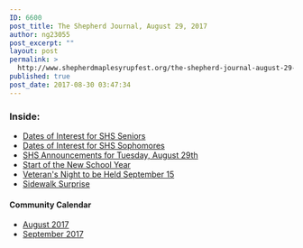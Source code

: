 ```yaml
---
ID: 6600
post_title: The Shepherd Journal, August 29, 2017
author: ng23055
post_excerpt: ""
layout: post
permalink: >
  http://www.shepherdmaplesyrupfest.org/the-shepherd-journal-august-29-2017
published: true
post_date: 2017-08-30 03:47:34
---
```

<h3>Inside:</h3>
<ul>
 	<li><a href="https://shepherdjrn.gitbooks.io/tsj-09022017/content/08292017/2017-08-30-Dates-of-Interest-for-Seniors.html">Dates of Interest for SHS Seniors</a></li>
 	<li><a href="https://shepherdjrn.gitbooks.io/tsj-09022017/content/08292017/2017-08-30-Dates-of-Interest-for-Sophomores.html">Dates of Interest for SHS Sophomores</a></li>
 	<li><a href="https://shepherdjrn.gitbooks.io/tsj-09022017/content/08292017/2017-08-30-SHS-Announcements-08292017.html">SHS Announcements for Tuesday, August 29th</a></li>
 	<li><a href="https://shepherdjrn.gitbooks.io/tsj-09022017/content/08292017/2017-08-30-And-So-It-Begins.html">Start of the New School Year</a></li>
 	<li><a href="https://shepherdjrn.gitbooks.io/tsj-09022017/content/08292017/2017-08-30-Veteran%E2%80%99s-Night-to-be-Held-September-15.html">Veteran's Night to be Held September 15</a></li>
 	<li><a href="https://shepherdjrn.gitbooks.io/tsj-09022017/content/08292017/2017-08-30-SidewalkSurprise.html">Sidewalk Surprise</a></li>
</ul>
<h4>Community Calendar</h4>
<ul>
 	<li><a href="https://shepherdjrn.gitbooks.io/tsj-09022017/content/08292017/2017-08-28-August2017-ShepherdCalendarofEvents.html">August 2017</a></li>
 	<li><a href="https://shepherdjrn.gitbooks.io/tsj-09022017/content/08292017/2017-08-27-ShepherdCalendarofEvents.html">September 2017</a></li>
</ul>